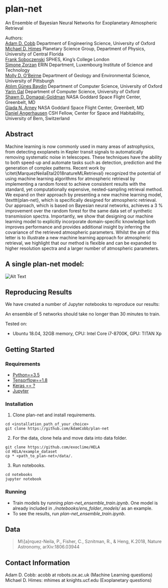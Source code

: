 # plan-net

An Ensemble of Bayesian Neural Networks for Exoplanetary Atmospheric Retrieval

Authors:<br> 
[Adam D. Cobb](http://orcid.org/0000-0003-2868-6983) Department of Engineering Science, University of Oxford<br>
[Michael D. Himes](http://orcid.org/0000-0002-9338-8600) Planetary Science Group, Department of Physics, University of Central Florida<br>
[Frank Soboczenski](http://orcid.org/0000-0001-8185-6094) SPHES, King’s College London<br>
[Simone Zorzan](http://orcid.org/0000-0003-0550-3224) ERIN Department, Luxembourg Institute of Science and Technology<br>
[Molly D. O'Beirne](http://orcid.org/0000-0001-9011-4420) Department of Geology and Environmental Science, University of Pittsburgh<br>
[Atılım Güneş Baydin](http://orcid.org/0000-0001-9854-8100) Department of Computer Science, University of Oxford<br>
[Yarin Gal](https://orcid.org/0000-0002-2733-2078) Department of Computer Science, University of Oxford<br>
[Shawn D. Domagal-Goldman](http://orcid.org/0000-0003-0354-9325) NASA Goddard Space Flight Center, Greenbelt, MD<br>
[Giada N. Arney](http://orcid.org/0000-0001-6285-267X) NASA Goddard Space Flight Center, Greenbelt, MD<br>
[Daniel Angerhausen](http://orcid.org/0000-0001-6138-8633) CSH Fellow, Center for Space and Habitability, University of Bern, Switzerland<br>


## Abstract 
Machine learning is now commonly used in many areas of astrophysics, from detecting exoplanets in Kepler transit signals to automatically removing systematic noise in telescopes. These techniques have the ability to both speed-up and automate tasks such as detection, prediction and the generation of complex patterns.
Recent work by \citet{MarquezNeilaEtal2018natureMLRetrieval} recognized the potential of using machine learning algorithms for atmospheric retrieval by implementing a random forest to achieve consistent results with the standard, yet computationally expensive, nested-sampling retrieval method. 
We expand on their approach by presenting a new machine learning model, \texttt{plan-net}, which is specifically designed for atmospheric retrieval.
Our approach, which is based on Bayesian neural networks, achieves a 3 \% improvement over the random forest for the same data set of synthetic transmission spectra. Importantly, we show that designing our machine learning model to explicitly incorporate domain-specific knowledge both improves performance and provides additional insight by inferring the covariance of the retrieved atmospheric parameters.
Whilst the aim of this letter is to illustrate a new machine learning approach for atmospheric retrieval, we highlight that our method is flexible and can be expanded to higher resolution spectra and a larger number of atmospheric parameters.

## A single plan-net model:

![Alt Text](https://github.com/exoml/plan-net/blob/master/plan-net_model.png)

## Reproducing Results
We have created a number of Jupyter notebooks to reproduce our results:

An ensemble of 5 networks should take no longer than 30 minutes to train.

Tested on:
- Ubuntu 18.04, 32GB memory, CPU: Intel Core i7-8700K, GPU: TITAN Xp

## Getting Started

### Requirements
- [Python==3.5](https://www.python.org/getit/)
- [Tensorflow==1.8](https://www.tensorflow.org/)
- [Keras == ?](https://github.com/GPflow/GPflow)
- [Jupyter](http://jupyter.org)

### Installation
1. Clone plan-net and install requirements.
```
cd <installation_path_of_your_choice>
git clone https://github.com/AdamCobb/plan-net
```

2. For the data, clone hela and move data into data folder.
```
git clone https://github.com/exoclime/HELA
cd HELA/example_dataset
cp * <path_to_plan-net>/data/.
```
3. Run notebooks.
```
cd notebooks
jupyter notebook
```

### Running
- Train models by running *plan-net_ensemble_train.ipynb*. One model is already included in *./notebooks/ens_folder_models/* as an example.
- To see the results, run *plan-net_ensemble_train.ipynb*.


## Data
> M\́{a}rquez-Neila, P., Fisher, C., Sznitman, R., & Heng, K.2018, Nature Astronomy, arXiv:1806.03944

## Contact Information
Adam D. Cobb: acobb at robots.ox.ac.uk (Machine Learning questions)<br>
Michael D. Himes: mhimes at knights.ucf.edu  (Exoplanetary questions)

